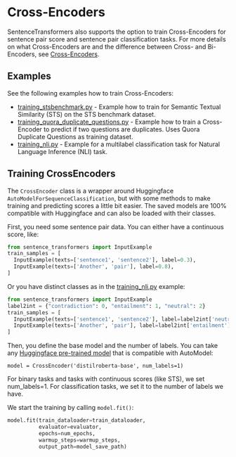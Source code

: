 # Cross-Encoders
SentenceTransformers also supports the option to train Cross-Encoders for sentence pair score and sentence pair classification tasks. For more details on what Cross-Encoders are and the difference between Cross- and Bi-Encoders, see [Cross-Encoders](../../applications/cross-encoder/README.md).

## Examples
See the following examples how to train Cross-Encoders:
- [training_stsbenchmark.py](training_stsbenchmark.py) - Example how to train for Semantic Textual Similarity (STS) on the STS benchmark dataset.
- [training_quora_duplicate_questions.py](training_quora_duplicate_questions.py) - Example how to train a Cross-Encoder to predict if two questions are duplicates. Uses Quora Duplicate Questions as training dataset.
- [training_nli.py](training_nli.py) - Example for a multilabel classification task for Natural Language Inference (NLI) task.

## Training CrossEncoders

The `CrossEncoder` class is a wrapper around Huggingface `AutoModelForSequenceClassification`, but with some methods to make training and predicting scores a little bit easier. The saved models are 100% compatible with Huggingface and can also be loaded with their classes.

First, you need some sentence pair data. You can either have a continuous score, like:
```python
from sentence_transformers import InputExample
train_samples = [
  InputExample(texts=['sentence1', 'sentence2'], label=0.3),
  InputExample(texts=['Another', 'pair'], label=0.8),
]
```

Or you have distinct classes as in the [training_nli.py](training_nli.py) example:
```python
from sentence_transformers import InputExample
label2int = {"contradiction": 0, "entailment": 1, "neutral": 2}
train_samples = [
  InputExample(texts=['sentence1', 'sentence2'], label=label2int['neutral']),
  InputExample(texts=['Another', 'pair'], label=label2int['entailment']),
]
```

Then, you define the base model and the number of labels. You can take any [Huggingface pre-trained model](https://huggingface.co/transformers/pretrained_models.html) that is compatible with AutoModel:
```
model = CrossEncoder('distilroberta-base', num_labels=1)
```

For binary tasks and tasks with continuous scores (like STS), we set num_labels=1. For classification tasks, we set it to the number of labels we have.

We start the training by calling `model.fit()`:
```python
model.fit(train_dataloader=train_dataloader,
          evaluator=evaluator,
          epochs=num_epochs,
          warmup_steps=warmup_steps,
          output_path=model_save_path)
```
